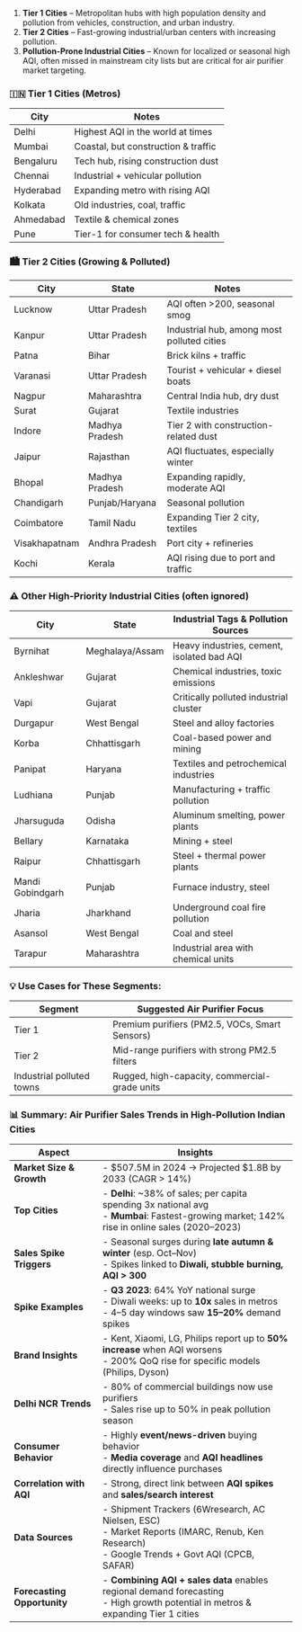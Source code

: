 
1. **Tier 1 Cities** – Metropolitan hubs with high population density and pollution from vehicles, construction, and urban industry.
2. **Tier 2 Cities** – Fast-growing industrial/urban centers with increasing pollution.
3. **Pollution-Prone Industrial Cities** – Known for localized or seasonal high AQI, often missed in mainstream city lists but are critical for air purifier market targeting.

### 🇮🇳 **Tier 1 Cities (Metros)**

| City      | Notes                               |
| --------- | ----------------------------------- |
| Delhi     | Highest AQI in the world at times   |
| Mumbai    | Coastal, but construction & traffic |
| Bengaluru | Tech hub, rising construction dust  |
| Chennai   | Industrial + vehicular pollution    |
| Hyderabad | Expanding metro with rising AQI     |
| Kolkata   | Old industries, coal, traffic       |
| Ahmedabad | Textile & chemical zones            |
| Pune      | Tier-1 for consumer tech & health   |


### 🏙️ **Tier 2 Cities (Growing & Polluted)**

| City          | State          | Notes                                      |
| ------------- | -------------- | ------------------------------------------ |
| Lucknow       | Uttar Pradesh  | AQI often >200, seasonal smog              |
| Kanpur        | Uttar Pradesh  | Industrial hub, among most polluted cities |
| Patna         | Bihar          | Brick kilns + traffic                      |
| Varanasi      | Uttar Pradesh  | Tourist + vehicular + diesel boats         |
| Nagpur        | Maharashtra    | Central India hub, dry dust                |
| Surat         | Gujarat        | Textile industries                         |
| Indore        | Madhya Pradesh | Tier 2 with construction-related dust      |
| Jaipur        | Rajasthan      | AQI fluctuates, especially winter          |
| Bhopal        | Madhya Pradesh | Expanding rapidly, moderate AQI            |
| Chandigarh    | Punjab/Haryana | Seasonal pollution                         |
| Coimbatore    | Tamil Nadu     | Expanding Tier 2 city, textiles            |
| Visakhapatnam | Andhra Pradesh | Port city + refineries                     |
| Kochi         | Kerala         | AQI rising due to port and traffic         |


### ⚠️ **Other High-Priority Industrial Cities (often ignored)**

| City             | State           | Industrial Tags & Pollution Sources        |
| ---------------- | --------------- | ------------------------------------------ |
| Byrnihat         | Meghalaya/Assam | Heavy industries, cement, isolated bad AQI |
| Ankleshwar       | Gujarat         | Chemical industries, toxic emissions       |
| Vapi             | Gujarat         | Critically polluted industrial cluster     |
| Durgapur         | West Bengal     | Steel and alloy factories                  |
| Korba            | Chhattisgarh    | Coal-based power and mining                |
| Panipat          | Haryana         | Textiles and petrochemical industries      |
| Ludhiana         | Punjab          | Manufacturing + traffic pollution          |
| Jharsuguda       | Odisha          | Aluminum smelting, power plants            |
| Bellary          | Karnataka       | Mining + steel                             |
| Raipur           | Chhattisgarh    | Steel + thermal power plants               |
| Mandi Gobindgarh | Punjab          | Furnace industry, steel                    |
| Jharia           | Jharkhand       | Underground coal fire pollution            |
| Asansol          | West Bengal     | Coal and steel                             |
| Tarapur          | Maharashtra     | Industrial area with chemical units        |

### 💡 Use Cases for These Segments:

| Segment                   | Suggested Air Purifier Focus                   |
| ------------------------- | ---------------------------------------------- |
| Tier 1                    | Premium purifiers (PM2.5, VOCs, Smart Sensors) |
| Tier 2                    | Mid-range purifiers with strong PM2.5 filters  |
| Industrial polluted towns | Rugged, high-capacity, commercial-grade units  |


### 📊 Summary: Air Purifier Sales Trends in High-Pollution Indian Cities

| **Aspect**                        | **Insights**                                                                                                                                                     |
|----------------------------------|------------------------------------------------------------------------------------------------------------------------------------------------------------------|
| **Market Size & Growth**         | - $507.5M in 2024 → Projected $1.8B by 2033 (CAGR > 14%)                                                                                                          |
| **Top Cities**                   | - **Delhi**: ~38% of sales; per capita spending 3x national avg<br>- **Mumbai**: Fastest-growing market; 142% rise in online sales (2020–2023)                 |
| **Sales Spike Triggers**         | - Seasonal surges during **late autumn & winter** (esp. Oct–Nov)<br>- Spikes linked to **Diwali, stubble burning, AQI > 300**                                   |
| **Spike Examples**               | - **Q3 2023**: 64% YoY national surge<br>- Diwali weeks: up to **10x** sales in metros<br>- 4–5 day windows saw **15–20%** demand spikes                       |
| **Brand Insights**               | - Kent, Xiaomi, LG, Philips report up to **50% increase** when AQI worsens<br>- 200% QoQ rise for specific models (Philips, Dyson)                              |
| **Delhi NCR Trends**             | - 80% of commercial buildings now use purifiers<br>- Sales rise up to 50% in peak pollution season                                                              |
| **Consumer Behavior**            | - Highly **event/news-driven** buying behavior<br>- **Media coverage** and **AQI headlines** directly influence purchases                                       |
| **Correlation with AQI**         | - Strong, direct link between **AQI spikes** and **sales/search interest**                                                                                       |
| **Data Sources**                 | - Shipment Trackers (6Wresearch, AC Nielsen, ESC)<br>- Market Reports (IMARC, Renub, Ken Research)<br>- Google Trends + Govt AQI (CPCB, SAFAR)                 |
| **Forecasting Opportunity**      | - **Combining AQI + sales data** enables regional demand forecasting<br>- High growth potential in metros & expanding Tier 1 cities                             |

